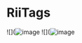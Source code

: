 # RiiTags
![](![image](https://github.com/DamiDoop/hello-world/assets/67558847/5ad257b2-5c59-4ce6-8e7e-beb5f335bbb5)
![](![image](https://github.com/DamiDoop/hello-world/assets/67558847/b5b61b81-d03c-41c2-aeab-c7c8e32e28f2)

